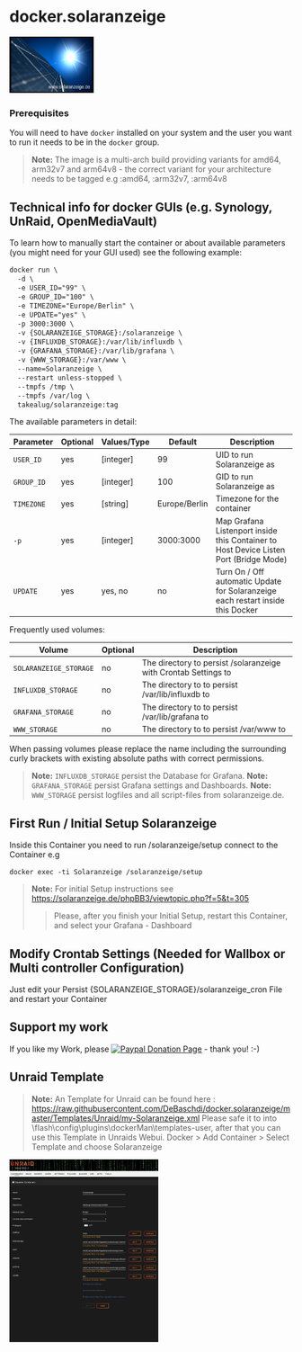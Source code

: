 # docker.solaranzeige
<img src="https://raw.githubusercontent.com/DeBaschdi/solar_config/master/solaranzeige/splash.png" height="100" width="150">

### Prerequisites
You will need to have `docker` installed on your system and the user you want to run it needs to be in the `docker` group.

> **Note:** The image is a multi-arch build providing variants for amd64, arm32v7 and arm64v8 - the correct variant for your architecture needs to be tagged e.g :amd64, :arm32v7, :arm64v8

## Technical info for docker GUIs (e.g. Synology, UnRaid, OpenMediaVault)
To learn how to manually start the container or about available parameters (you might need for your GUI used) see the following example:

```
docker run \
  -d \
  -e USER_ID="99" \
  -e GROUP_ID="100" \
  -e TIMEZONE="Europe/Berlin" \
  -e UPDATE="yes" \
  -p 3000:3000 \
  -v {SOLARANZEIGE_STORAGE}:/solaranzeige \
  -v {INFLUXDB_STORAGE}:/var/lib/influxdb \
  -v {GRAFANA_STORAGE}:/var/lib/grafana \
  -v {WWW_STORAGE}:/var/www \
  --name=Solaranzeige \
  --restart unless-stopped \
  --tmpfs /tmp \
  --tmpfs /var/log \
  takealug/solaranzeige:tag
```

The available parameters in detail:

| Parameter | Optional | Values/Type | Default | Description |
| ---- | --- | --- | --- | --- |
| `USER_ID` | yes | [integer] | 99 | UID to run Solaranzeige as |
| `GROUP_ID` | yes | [integer] | 100 | GID to run Solaranzeige as |
| `TIMEZONE` | yes | [string] | Europe/Berlin | Timezone for the container |
| `-p` | yes | [integer] | 3000:3000 | Map Grafana Listenport inside this Container to Host Device Listen Port (Bridge Mode) |
| `UPDATE` | yes | yes, no | no | Turn On / Off automatic Update for Solaranzeige each restart inside this Docker |

Frequently used volumes:
 
| Volume | Optional | Description |
| ---- | --- | --- |
| `SOLARANZEIGE_STORAGE` | no | The directory to persist /solaranzeige with Crontab Settings to |
| `INFLUXDB_STORAGE` | no | The directory to to persist /var/lib/influxdb to |
| `GRAFANA_STORAGE` | no | The directory to to persist /var/lib/grafana to |
| `WWW_STORAGE` | no | The directory to to persist /var/www to |

When passing volumes please replace the name including the surrounding curly brackets with existing absolute paths with correct permissions.


> **Note:** `INFLUXDB_STORAGE` persist the Database for Grafana. 
> **Note:** `GRAFANA_STORAGE` persist Grafana settings and Dashboards. 
> **Note:** `WWW_STORAGE` persist logfiles and all script-files from solaranzeige.de. 
>

## First Run / Initial Setup Solaranzeige
Inside this Container you need to run /solaranzeige/setup 
connect to the Container e.g 
```
docker exec -ti Solaranzeige /solaranzeige/setup
```
> **Note:** For initial Setup instructions see https://solaranzeige.de/phpBB3/viewtopic.php?f=5&t=305
>> Please, after you finish your Initial Setup, restart this Container, and select your Grafana - Dashboard

## Modify Crontab Settings (Needed for Wallbox or Multi controller Configuration)
Just edit your Persist {SOLARANZEIGE_STORAGE}/solaranzeige_cron File and restart your Container

## Support my work
If you like my Work, please [![Paypal Donation Page](https://www.paypalobjects.com/en_US/i/btn/btn_donate_SM.gif)](https://paypal.me/DeBaschdi) - thank you! :-)

## Unraid Template
> **Note:** An Template for Unraid can be found here : https://raw.githubusercontent.com/DeBaschdi/docker.solaranzeige/master/Templates/Unraid/my-Solaranzeige.xml
> Please safe it to into \flash\config\plugins\dockerMan\templates-user, after that you can use this Template in Unraids Webui. Docker > Add Container > Select Template and choose Solaranzeige

<img src="https://raw.githubusercontent.com/DeBaschdi/docker.solaranzeige/master/Templates/Unraid/Screenshot.png" height="325" width="265">



